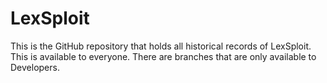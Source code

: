 # LexSploit
This is the GitHub repository that holds all historical records of LexSploit. This is available to everyone. There are branches that are only available to Developers.
